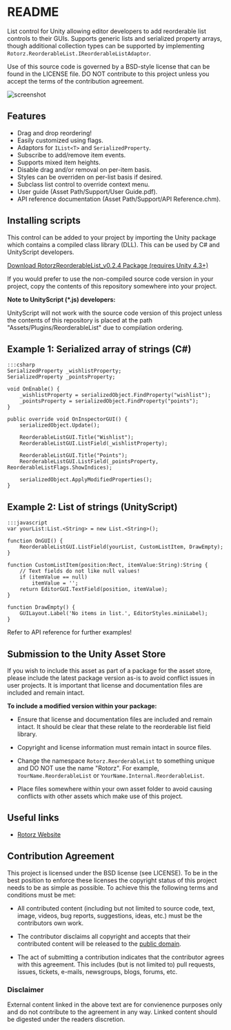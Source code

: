 README
======

List control for Unity allowing editor developers to add reorderable list controls to
their GUIs. Supports generic lists and serialized property arrays, though additional
collection types can be supported by implementing `Rotorz.ReorderableList.IReorderableListAdaptor`.

Use of this source code is governed by a BSD-style license that can be found in
the LICENSE file. DO NOT contribute to this project unless you accept the terms of the
contribution agreement.

![screenshot](https://bitbucket.org/rotorz/reorderable-list-editor-field-for-unity/raw/master/screenshot.png)

Features
--------

- Drag and drop reordering!
- Easily customized using flags.
- Adaptors for `IList<T>` and `SerializedProperty`.
- Subscribe to add/remove item events.
- Supports mixed item heights.
- Disable drag and/or removal on per-item basis.
- Styles can be overriden on per-list basis if desired.
- Subclass list control to override context menu.
- User guide (Asset Path/Support/User Guide.pdf).
- API reference documentation (Asset Path/Support/API Reference.chm).

Installing scripts
------------------

This control can be added to your project by importing the Unity package which
contains a compiled class library (DLL). This can be used by C# and UnityScript
developers.

[Download RotorzReorderableList_v0.2.4 Package (requires Unity 4.3+)](<https://bitbucket.org/rotorz/reorderable-list-editor-field-for-unity/downloads/RotorzReorderableList_v0.2.4.unitypackage>)

If you would prefer to use the non-compiled source code version in your project,
copy the contents of this repository somewhere into your project.

**Note to UnityScript (*.js) developers:**

UnityScript will not work with the source code version of this project unless
the contents of this repository is placed at the path "Assets/Plugins/ReorderableList"
due to compilation ordering.

Example 1: Serialized array of strings (C#)
-------------------------------------------

    :::csharp
    SerializedProperty _wishlistProperty;
    SerializedProperty _pointsProperty;

    void OnEnable() {
        _wishlistProperty = serializedObject.FindProperty("wishlist");
        _pointsProperty = serializedObject.FindProperty("points");
    }

    public override void OnInspectorGUI() {
        serializedObject.Update();

        ReorderableListGUI.Title("Wishlist");
        ReorderableListGUI.ListField(_wishlistProperty);

        ReorderableListGUI.Title("Points");
        ReorderableListGUI.ListField(_pointsProperty, ReorderableListFlags.ShowIndices);

        serializedObject.ApplyModifiedProperties();
    }

Example 2: List of strings (UnityScript)
----------------------------------------

    :::javascript
    var yourList:List.<String> = new List.<String>();
    
    function OnGUI() {
        ReorderableListGUI.ListField(yourList, CustomListItem, DrawEmpty);
    }
    
    function CustomListItem(position:Rect, itemValue:String):String {
        // Text fields do not like null values!
        if (itemValue == null)
            itemValue = '';
        return EditorGUI.TextField(position, itemValue);
    }
    
    function DrawEmpty() {
        GUILayout.Label('No items in list.', EditorStyles.miniLabel);
    }

Refer to API reference for further examples!

Submission to the Unity Asset Store
-----------------------------------

If you wish to include this asset as part of a package for the asset store, please
include the latest package version as-is to avoid conflict issues in user projects.
It is important that license and documentation files are included and remain intact.

**To include a modified version within your package:**

- Ensure that license and documentation files are included and remain intact. It should
  be clear that these relate to the reorderable list field library.

- Copyright and license information must remain intact in source files.

- Change the namespace `Rotorz.ReorderableList` to something unique and DO NOT use the
  name "Rotorz". For example, `YourName.ReorderableList` or `YourName.Internal.ReorderableList`.

- Place files somewhere within your own asset folder to avoid causing conflicts with
  other assets which make use of this project.

Useful links
------------

- [Rotorz Website](<http://rotorz.com>)

Contribution Agreement
----------------------

This project is licensed under the BSD license (see LICENSE). To be in the best
position to enforce these licenses the copyright status of this project needs to
be as simple as possible. To achieve this the following terms and conditions
must be met:

- All contributed content (including but not limited to source code, text,
  image, videos, bug reports, suggestions, ideas, etc.) must be the
  contributors own work.

- The contributor disclaims all copyright and accepts that their contributed
  content will be released to the [public domain](<http://en.wikipedia.org/wiki/Public_domain>).

- The act of submitting a contribution indicates that the contributor agrees
  with this agreement. This includes (but is not limited to) pull requests, issues,
  tickets, e-mails, newsgroups, blogs, forums, etc.

### Disclaimer

External content linked in the above text are for convienence purposes only and
do not contribute to the agreement in any way. Linked content should be digested
under the readers discretion.
